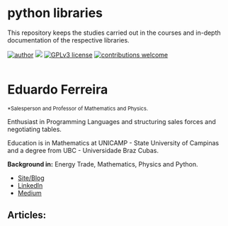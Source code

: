 # python libraries
This repository keeps the studies carried out in the courses and in-depth documentation of the respective libraries.

[![author](https://img.shields.io/badge/author-edugera-red.svg)](https://www.linkedin.com/in/eduardo-ferreira-01a8441b/) [![](https://img.shields.io/badge/python-3.7+-blue.svg)](https://www.python.org/downloads/release/python-365/) [![GPLv3 license](https://img.shields.io/badge/License-GPLv3-blue.svg)](http://perso.crans.org/besson/LICENSE.html) [![contributions welcome](https://img.shields.io/badge/contributions-welcome-brightgreen.svg?style=flat)](https://github.com/edugera/data_science/issues)

<p align="center">
  <img src="" >
</p>

# Eduardo Ferreira
<sub>*Salesperson and Professor of Mathematics and Physics.

Enthusiast in Programming Languages and structuring sales forces and negotiating tables.</sub>

Education is in Mathematics at UNICAMP - State University of Campinas and a degree from UBC - Universidade Braz Cubas.

**Background in:** Energy Trade, Mathematics, Physics and Python.

* [Site/Blog](http://www.edugera.com.br/)
* [LinkedIn](https://www.linkedin.com/in/eduardo-ferreira-01a8441b/)
* [Medium](https://medium.com/@edugera47)


## Articles:
